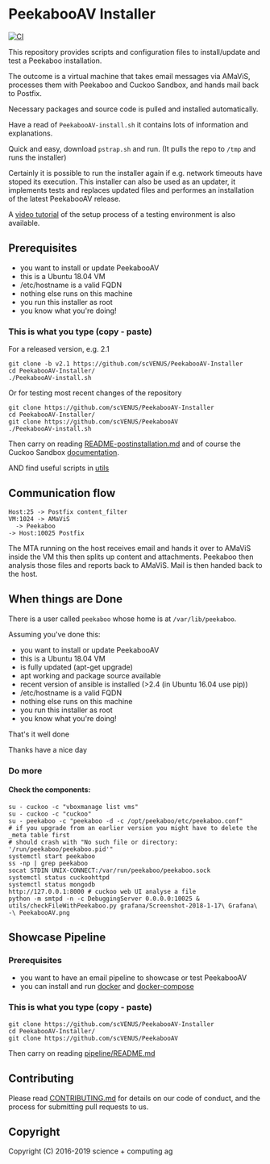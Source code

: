 # PeekabooAV Installer #

[![CI](https://github.com/scVENUS/PeekabooAV-Installer/actions/workflows/ci.yml/badge.svg)](https://github.com/scVENUS/PeekabooAV-Installer/actions/workflows/ci.yml)

This repository provides scripts and configuration files to install/update and test a
Peekaboo installation.

The outcome is a virtual machine that takes email messages via AMaViS, processes
them with Peekaboo and Cuckoo Sandbox, and hands mail back to Postfix.

Necessary packages and source code is pulled and installed automatically.

Have a read of ``PeekabooAV-install.sh`` it contains lots of information and explanations.

Quick and easy, download ``pstrap.sh`` and run.
(It pulls the repo to ``/tmp`` and runs the installer)

Certainly it is possible to run the installer again if e.g. network timeouts have stoped
its execution. This installer can also be used as an updater, it implements tests and
replaces updated files and performes an installation of the latest PeekabooAV release.

A [video tutorial](https://www.youtube.com/watch?v=RO-P4kJEqLU) of the setup
process of a testing environment is also available.


## Prerequisites ##

* you want to install or update PeekabooAV
* this is a Ubuntu 18.04 VM
* /etc/hostname is a valid FQDN
* nothing else runs on this machine
* you run this installer as root
* you know what you're doing!


### This is what you type (copy - paste)
For a released version, e.g. 2.1
```
git clone -b v2.1 https://github.com/scVENUS/PeekabooAV-Installer
cd PeekabooAV-Installer/
./PeekabooAV-install.sh
```

Or for testing most recent changes of the repository
```
git clone https://github.com/scVENUS/PeekabooAV-Installer
cd PeekabooAV-Installer/
git clone https://github.com/scVENUS/PeekabooAV
./PeekabooAV-install.sh
```


Then carry on reading [README-postinstallation.md](README-postinstallation.md)
and of course the Cuckoo Sandbox [documentation](https://cuckoo.sh/docs/index.html).

AND find useful scripts in [utils](utils)


## Communication flow ##

```
Host:25 -> Postfix content_filter
VM:1024 -> AMaViS
  -> Peekaboo
-> Host:10025 Postfix
```

The MTA running on the host receives email and hands it over to AMaViS inside
the VM this then splits up content and attachments. Peekaboo then analysis those
files and reports back to AMaViS. Mail is then handed back to the host.


## When things are Done ##

There is a user called ``peekaboo`` whose home is at ``/var/lib/peekaboo``.

Assuming you've done this:
* you want to install or update PeekabooAV
* this is a Ubuntu 18.04 VM
* is fully updated (apt-get upgrade)
* apt working and package source available
* recent version of ansible is installed (>2.4 (in Ubuntu 16.04 use pip))
* /etc/hostname is a valid FQDN
* nothing else runs on this machine
* you run this installer as root
* you know what you're doing!

That's it well done

Thanks
have a nice day


### Do more ###


#### Check the components:

```
su - cuckoo -c "vboxmanage list vms"
su - cuckoo -c "cuckoo"
su - peekaboo -c "peekaboo -d -c /opt/peekaboo/etc/peekaboo.conf"
# if you upgrade from an earlier version you might have to delete the _meta table first
# should crash with "No such file or directory: '/run/peekaboo/peekaboo.pid'"
systemctl start peekaboo
ss -np | grep peekaboo
socat STDIN UNIX-CONNECT:/var/run/peekaboo/peekaboo.sock
systemctl status cuckoohttpd
systemctl status mongodb
http://127.0.0.1:8000 # cuckoo web UI analyse a file
python -m smtpd -n -c DebuggingServer 0.0.0.0:10025 &
utils/checkFileWithPeekaboo.py grafana/Screenshot-2018-1-17\ Grafana\ -\ PeekabooAV.png
```

## Showcase Pipeline

### Prerequisites ###

* you want to have an email pipeline to showcase or test PeekabooAV
* you can install and run [docker](https://docs[[.docker.com/get-docker/) and [docker-compose](https://docs.docker.com/compose/)

### This is what you type (copy - paste)

```
git clone https://github.com/scVENUS/PeekabooAV-Installer
cd PeekabooAV-Installer/
git clone https://github.com/scVENUS/PeekabooAV
```

Then carry on reading [pipeline/README.md](pipeline/README.md)


## Contributing ##
Please read [CONTRIBUTING.md](CONTRIBUTING.md) for details on our code of conduct, and the process for submitting pull requests to us. 


## Copyright ##

Copyright (C) 2016-2019 science + computing ag
